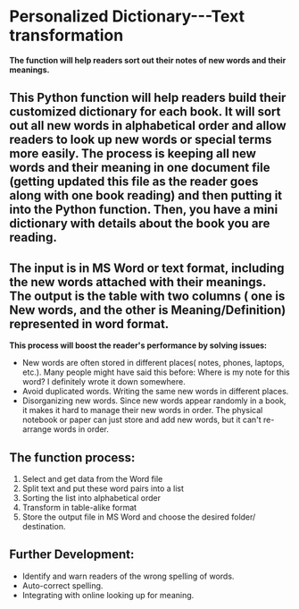 # Personalized Dictionary---Text transformation
**The function will help readers sort out their notes of new words and their meanings.**


This Python function will help readers build their customized dictionary for each book. It will sort out all new words in alphabetical order and allow readers to look up new words or special terms more easily. The process is keeping all new words and their meaning in one document file (getting updated this file as the reader goes along with one book reading) and then putting it into the Python function. Then, you have a mini dictionary with details about the book you are reading.
-----------
The input is in MS Word or text format, including the new words attached with their meanings. 
The output is the table with two columns ( one is New words, and the other is Meaning/Definition) represented in word format.
-----------
**This process will boost the reader's performance by solving issues:**
* New words are often stored in different places( notes, phones, laptops, etc.). Many people might have said this before: Where is my note for this word? I definitely wrote it down somewhere.
* Avoid duplicated words. Writing the same new words in different places.
* Disorganizing new words. Since new words appear randomly in a book, it makes it hard to manage their new words in order. The physical notebook or paper can just store and add new words, but it can't re-arrange words in order.

## The function process:
  1. Select and get data from the Word file
  2. Split text and put these word pairs into a list
  3. Sorting the list into alphabetical order
  4. Transform in table-alike format
  5. Store the output file in MS Word and choose the desired folder/ destination.

## Further Development:

* Identify and warn readers of the wrong spelling of words.
* Auto-correct spelling. 
* Integrating with online looking up for meaning.
